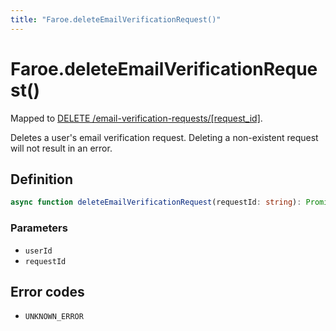 ```yaml
---
title: "Faroe.deleteEmailVerificationRequest()"
---
```


# Faroe.deleteEmailVerificationRequest()

Mapped to [DELETE /email-verification-requests/\[request_id\]](/api-reference/rest/endpoints/delete_email-verification-requests_requestid).

Deletes a user's email verification request. Deleting a non-existent request will not result in an error.

## Definition

```ts
async function deleteEmailVerificationRequest(requestId: string): Promise<void>
```

### Parameters

- `userId`
- `requestId`

## Error codes

- `UNKNOWN_ERROR`
